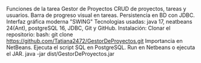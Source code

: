 Funciones de la tarea Gestor de Proyectos
CRUD de proyectos, tareas y usuarios.
Barra de progreso visual en tareas.
Persistencia en BD con JDBC.
Interfaz gráfica moderna "SWING"
Tecnologias usadas: java 17, neatbeans 24(Ant), postgreSQL 16, JDBC, Git y GitHub.
Instalación: Clonar el repositorio: bash: git clone https://github.com/Tatiana2472/GestorDeProyectos.git
Importancia en NetBeans.
Ejecuta el script SQL en PostgreSQL.
Run en Netbeans o ejecuta el JAR.
java -jar dist/GestorDeProyectos.jar
